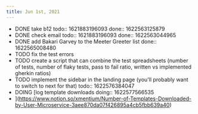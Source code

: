 ```yaml
---
title: Jun 1st, 2021
---
```


- DONE take b12
  todo:: 1621883196093
  done:: 1622563125879
- DONE check email
  todo:: 1621883196093
  done:: 1622563044965
- DONE add Bakari Garvey to the Meeter Greeter list
  done:: 1622565008480
- TODO fix the test errors
- TODO create a script that can combine the test spreadsheets (number of tests, number of flaky tests, pass to fail ratio, written vs implemented gherkin ratios)
- TODO implement the sidebar in the landing page (you'll probably want to switch to next for that)
  todo:: 1622576384047
- DOING [log template downloads
  doing:: 1622577566535
- ](https://www.notion.so/xmentium/Number-of-Templates-Downloaded-by-User-Microservice-3aee870da07f426895a4cb5fbb639a40)